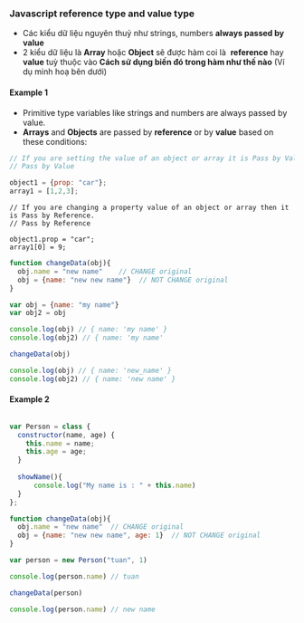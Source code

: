 ### Javascript reference type and value type

* Các kiểu dữ liệu nguyên thuỷ như strings, numbers **always passed by value**
* 2 kiểu dữ liệu là **Array** hoặc **Object** sẽ được hàm coi là  **reference** hay **value** tuỳ thuộc vào **Cách sử dụng biến đó trong hàm như thế nào** (Ví dụ minh hoạ bên dưới)

#### Example 1

* Primitive type variables like strings and numbers are always passed by value.
* **Arrays** and **Objects** are passed by **reference** or by **value** based on these conditions:
  
```js
// If you are setting the value of an object or array it is Pass by Value.
// Pass by Value

object1 = {prop: "car"};
array1 = [1,2,3];
```

```
// If you are changing a property value of an object or array then it is Pass by Reference.
// Pass by Reference

object1.prop = "car";
array1[0] = 9;
```

```js
function changeData(obj){
  obj.name = "new name"    // CHANGE original
  obj = {name: "new new name"}  // NOT CHANGE original
}

var obj = {name: "my name"}
var obj2 = obj

console.log(obj) // { name: 'my name' }
console.log(obj2) // { name: 'my name' 

changeData(obj)

console.log(obj) // { name: 'new_name' }
console.log(obj2) // { name: 'new name' }
```


#### Example 2

```js

var Person = class {
  constructor(name, age) {
    this.name = name;
    this.age = age;
  }
  
  showName(){
      console.log("My name is : " + this.name)
  }
};

function changeData(obj){
  obj.name = "new name"  // CHANGE original
  obj = {name: "new new name", age: 1}  // NOT CHANGE original
}

var person = new Person("tuan", 1)

console.log(person.name) // tuan

changeData(person)

console.log(person.name) // new name


```





